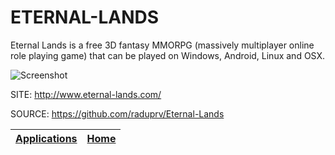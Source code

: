# ETERNAL-LANDS

 Eternal Lands is a free 3D fantasy MMORPG (massively multiplayer
 online role playing game) that can be played on Windows, Android,
 Linux and OSX.
 
 ![Screenshot](https://www.eternal-lands.com/forum/uploads/gallery/category_5/gallery_4_5_125833.jpg)
 
 SITE: http://www.eternal-lands.com/

 SOURCE: https://github.com/raduprv/Eternal-Lands

 | [Applications](https://portable-linux-apps.github.io/apps.html) | [Home](https://portable-linux-apps.github.io)
 | --- | --- |
